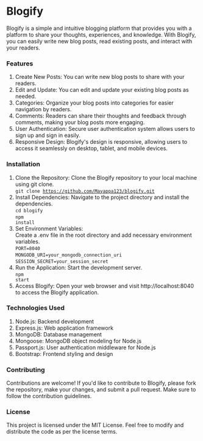 # Blogify

Blogify is a simple and intuitive blogging platform that provides you with a platform to share your thoughts, experiences, and knowledge. With Blogify, you can easily write new blog posts, read existing posts, and interact with your readers.
</br>

### Features

1. Create New Posts: You can write new blog posts to share with your readers. </br>
2. Edit and Update: You can edit and update your existing blog posts as needed. </br>
3. Categories: Organize your blog posts into categories for easier navigation by readers. </br>
4. Comments: Readers can share their thoughts and feedback through comments, making your blog posts more engaging. </br>
5. User Authentication: Secure user authentication system allows users to sign up and sign in easily. </br>
6. Responsive Design: Blogify's design is responsive, allowing users to access it seamlessly on desktop, tablet, and mobile devices. </br>

### Installation

1. Clone the Repository: Clone the Blogify repository to your local machine using git clone. </br>
   <code>git clone https://github.com/Mayappa123/blogify.git</code> </br>
2. Install Dependencies: Navigate to the project directory and install the dependencies. </br>
   <code>cd blogify</code> </br>
   <code>npm install</code> </br>
3. Set Environment Variables: </br> Create a .env file in the root directory and add necessary environment variables. </br>
   <code>PORT=8040</code> </br>
   <code>MONGODB_URI=your_mongodb_connection_uri</code> </br>
   <code>SESSION_SECRET=your_session_secret</code>
4. Run the Application: Start the development server. </br>
   <code>npm start</code> </br>
5. Access Blogify: Open your web browser and visit <a>http://localhost:8040</a> to access the Blogify application.
   </br>

### Technologies Used

1. Node.js: Backend development </br>
2. Express.js: Web application framework </br>
3. MongoDB: Database management </br>
4. Mongoose: MongoDB object modeling for Node.js </br>
5. Passport.js: User authentication middleware for Node.js </br>
6. Bootstrap: Frontend styling and design
   </br>

### Contributing

Contributions are welcome! If you'd like to contribute to Blogify, please fork the repository, make your changes, and submit a pull request. Make sure to follow the contribution guidelines.
</br>

### License

This project is licensed under the MIT License. Feel free to modify and distribute the code as per the license terms.
